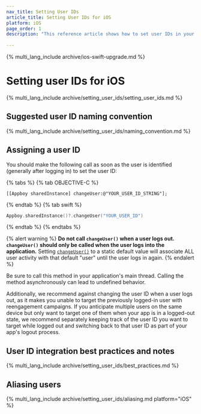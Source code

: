 ```yaml
---
nav_title: Setting User IDs
article_title: Setting User IDs for iOS
platform: iOS
page_order: 1
description: "This reference article shows how to set user IDs in your iOS app, suggested user ID naming conventions, and some best practices."
 
---
```


{% multi_lang_include archive/ios-swift-upgrade.md %}

# Setting user IDs for iOS

{% multi_lang_include archive/setting_user_ids/setting_user_ids.md %}

## Suggested user ID naming convention

{% multi_lang_include archive/setting_user_ids/naming_convention.md %}

## Assigning a user ID

You should make the following call as soon as the user is identified (generally after logging in) to set the user ID:

{% tabs %}
{% tab OBJECTIVE-C %}

```objc
[[Appboy sharedInstance] changeUser:@"YOUR_USER_ID_STRING"];
```

{% endtab %}
{% tab swift %}

```swift
Appboy.sharedInstance()?.changeUser("YOUR_USER_ID")
```

{% endtab %}
{% endtabs %}

{% alert warning %}
**Do not call `changeUser()` when a user logs out. `changeUser()` should only be called when the user logs into the application.** Setting [`changeUser()`][5] to a static default value will associate ALL user activity with that default "user" until the user logs in again.
{% endalert %}

Be sure to call this method in your application's main thread. Calling the method asynchronously can lead to undefined behavior.

Additionally, we recommend against changing the user ID when a user logs out, as it makes you unable to target the previously logged-in user with reengagement campaigns. If you anticipate multiple users on the same device but only want to target one of them when your app is in a logged-out state, we recommend separately keeping track of the user ID you want to target while logged out and switching back to that user ID as part of your app's logout process.

## User ID integration best practices and notes

{% multi_lang_include archive/setting_user_ids/best_practices.md %}

## Aliasing users

{% multi_lang_include archive/setting_user_ids/aliasing.md platform="iOS" %}

[1]: {{site.baseurl}}/developer_guide/rest_api/user_data/#user-data
[2]: {{site.baseurl}}/api/endpoints/messaging/
[4]: https://github.com/Appboy/appboy-ios-sdk/blob/master/AppboyKit/include/Appboy.h
[5]: http://appboy.github.io/appboy-ios-sdk/docs/interface_appboy.html#ac8b369b40e15860b0ec18c0f4b46ac69 "changeuser"

